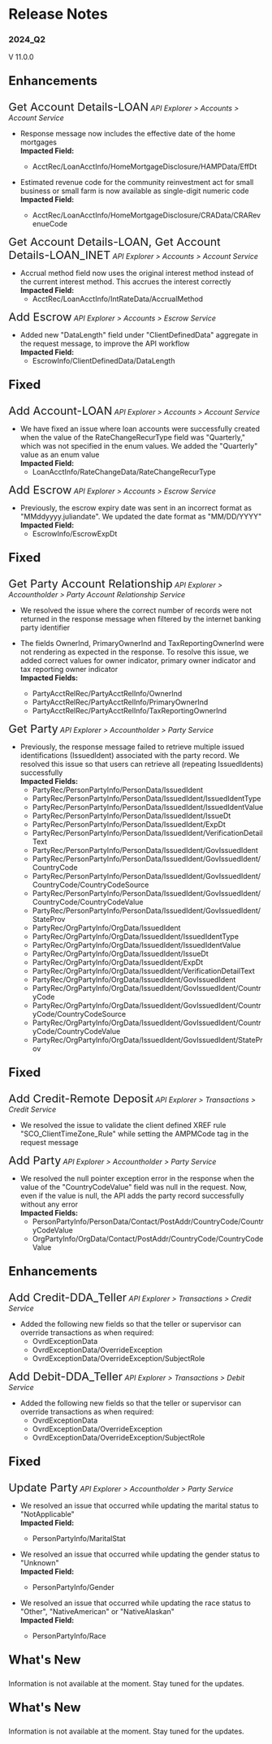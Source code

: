 # Release Notes 
### 2024_Q2
V 11.0.0
<!-- 
type: tab 
titles: Premier, Precision, Signature, Cleartouch, DNA, Finxact
-->


<p style="font-size: 24px; font-weight: bold;">Enhancements </p>

<span style="font-size: 22px; ">Get Account Details-LOAN</span> *API Explorer > Accounts > Account Service*


- Response message now includes the effective date of the home mortgages<br>
**Impacted Field:**
	- AcctRec/LoanAcctInfo/HomeMortgageDisclosure/HAMPData/EffDt<br>

- Estimated revenue code for the community reinvestment act for small business or small farm is now available as single-digit numeric code<br>
**Impacted Field:**
	- AcctRec/LoanAcctInfo/HomeMortgageDisclosure/CRAData/CRARevenueCode


<span style="font-size: 22px; ">Get Account Details-LOAN, Get Account Details-LOAN_INET</span> *API Explorer > Accounts > Account Service*


- Accrual method field now uses the original interest method instead of the current interest method. This accrues the interest correctly<br>
**Impacted Field:**
	- AcctRec/LoanAcctInfo/IntRateData/AccrualMethod


<span style="font-size: 22px; ">Add Escrow</span> *API Explorer > Accounts > Escrow Service*


- Added new "DataLength" field under "ClientDefinedData" aggregate in the request message, to improve the API workflow<br>
**Impacted Field:**
	- EscrowInfo/ClientDefinedData/DataLength


<p style="font-size: 24px; font-weight: bold;">Fixed </p>

<span style="font-size: 22px; ">Add Account-LOAN</span> *API Explorer > Accounts > Account Service*


- We have fixed an issue where loan accounts were successfully created when the value of the RateChangeRecurType field was "Quarterly," which was not specified in the enum values. We added the "Quarterly" value as an enum value<br>
**Impacted Field:**
	- LoanAcctInfo/RateChangeData/RateChangeRecurType


<span style="font-size: 22px; ">Add Escrow</span> *API Explorer > Accounts > Escrow Service*


- Previously, the escrow expiry date was sent in an incorrect format as "MMddyyyy.juliandate". We updated the date format as "MM/DD/YYYY"<br>
**Impacted Field:**
	- EscrowInfo/EscrowExpDt


<!-- type: tab -->
<p style="font-size: 24px; font-weight: bold;">Fixed </p>

<span style="font-size: 22px; ">Get Party Account Relationship</span> *API Explorer > Accountholder > Party Account Relationship Service*


- We resolved the issue where the correct number of records were not returned in the response message when filtered by the internet banking party identifier

- The fields OwnerInd, PrimaryOwnerInd and TaxReportingOwnerInd were not rendering as expected in the response. To resolve this issue, we added correct values for owner indicator, primary owner indicator and tax reporting owner indicator<br>
**Impacted Fields:**
	- PartyAcctRelRec/PartyAcctRelInfo/OwnerInd
	- PartyAcctRelRec/PartyAcctRelInfo/PrimaryOwnerInd
	- PartyAcctRelRec/PartyAcctRelInfo/TaxReportingOwnerInd

<span style="font-size: 22px; ">Get Party</span> *API Explorer > Accountholder > Party Service*


- Previously, the response message failed to retrieve multiple issued identifications (IssuedIdent) associated with the party record. We resolved this issue so that users can retrieve all (repeating IssuedIdents) successfully<br>
**Impacted Fields:**
	- PartyRec/PersonPartyInfo/PersonData/IssuedIdent
	- PartyRec/PersonPartyInfo/PersonData/IssuedIdent/IssuedIdentType
	- PartyRec/PersonPartyInfo/PersonData/IssuedIdent/IssuedIdentValue
	- PartyRec/PersonPartyInfo/PersonData/IssuedIdent/IssueDt
	- PartyRec/PersonPartyInfo/PersonData/IssuedIdent/ExpDt
	- PartyRec/PersonPartyInfo/PersonData/IssuedIdent/VerificationDetailText
	- PartyRec/PersonPartyInfo/PersonData/IssuedIdent/GovIssuedIdent
	- PartyRec/PersonPartyInfo/PersonData/IssuedIdent/GovIssuedIdent/CountryCode
	- PartyRec/PersonPartyInfo/PersonData/IssuedIdent/GovIssuedIdent/CountryCode/CountryCodeSource
	- PartyRec/PersonPartyInfo/PersonData/IssuedIdent/GovIssuedIdent/CountryCode/CountryCodeValue
	- PartyRec/PersonPartyInfo/PersonData/IssuedIdent/GovIssuedIdent/StateProv
	- PartyRec/OrgPartyInfo/OrgData/IssuedIdent
	- PartyRec/OrgPartyInfo/OrgData/IssuedIdent/IssuedIdentType
	- PartyRec/OrgPartyInfo/OrgData/IssuedIdent/IssuedIdentValue
	- PartyRec/OrgPartyInfo/OrgData/IssuedIdent/IssueDt
	- PartyRec/OrgPartyInfo/OrgData/IssuedIdent/ExpDt
	- PartyRec/OrgPartyInfo/OrgData/IssuedIdent/VerificationDetailText
	- PartyRec/OrgPartyInfo/OrgData/IssuedIdent/GovIssuedIdent
	- PartyRec/OrgPartyInfo/OrgData/IssuedIdent/GovIssuedIdent/CountryCode
	- PartyRec/OrgPartyInfo/OrgData/IssuedIdent/GovIssuedIdent/CountryCode/CountryCodeSource
	- PartyRec/OrgPartyInfo/OrgData/IssuedIdent/GovIssuedIdent/CountryCode/CountryCodeValue
	- PartyRec/OrgPartyInfo/OrgData/IssuedIdent/GovIssuedIdent/StateProv


<!-- type: tab -->
<p style="font-size: 24px; font-weight: bold;">Fixed </p>

<span style="font-size: 22px; ">Add Credit-Remote Deposit</span> *API Explorer > Transactions > Credit Service*


- We resolved the issue to validate the client defined XREF rule "SCO_ClientTimeZone_Rule" while setting the AMPMCode tag in the request message


<span style="font-size: 22px; ">Add Party</span> *API Explorer > Accountholder > Party Service*


- We resolved the null pointer exception error in the response when the value of the "CountryCodeValue" field was null in the request. Now, even if the value is null, the API adds the party record successfully without any error<br>
**Impacted Fields:**
	- PersonPartyInfo/PersonData/Contact/PostAddr/CountryCode/CountryCodeValue
	- OrgPartyInfo/OrgData/Contact/PostAddr/CountryCode/CountryCodeValue


<!-- type: tab -->
<p style="font-size: 24px; font-weight: bold;">Enhancements </p>

<span style="font-size: 22px; ">Add Credit-DDA_Teller</span> *API Explorer > Transactions > Credit Service*


- Added the following new fields so that the teller or supervisor can override transactions as when required:
	- OvrdExceptionData
	- OvrdExceptionData/OverrideException
	- OvrdExceptionData/OverrideException/SubjectRole


<span style="font-size: 22px; ">Add Debit-DDA_Teller</span> *API Explorer > Transactions > Debit Service*


- Added the following new fields so that the teller or supervisor can override transactions as when required:
	- OvrdExceptionData
	- OvrdExceptionData/OverrideException
	- OvrdExceptionData/OverrideException/SubjectRole


<p style="font-size: 24px; font-weight: bold;">Fixed </p>

<span style="font-size: 22px; ">Update Party</span> *API Explorer > Accountholder > Party Service*


- We resolved an issue that occurred while updating the marital status to "NotApplicable"<br>
**Impacted Field:**
	- PersonPartyInfo/MaritalStat

- We resolved an issue that occurred while updating the gender status to "Unknown"<br>
**Impacted Field:**
	- PersonPartyInfo/Gender

- We resolved an issue that occurred while updating the race status to "Other", "NativeAmerican" or "NativeAlaskan"<br>
**Impacted Field:**
	- PersonPartyInfo/Race


<!-- type: tab -->
<p style="font-size: 24px; font-weight: bold;">What's New </p>
Information is not available at the moment. Stay tuned for the updates.

<!-- type: tab -->
<p style="font-size: 24px; font-weight: bold;">What's New </p>
Information is not available at the moment. Stay tuned for the updates.
<!-- type: tab-end -->
